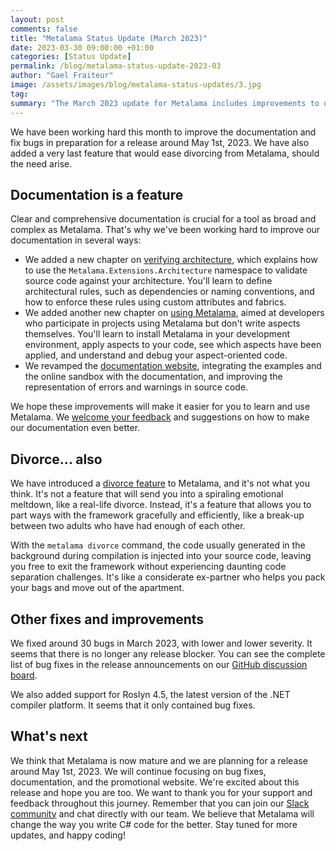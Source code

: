 ```yaml
---
layout: post
comments: false
title: "Metalama Status Update (March 2023)"
date: 2023-03-30 09:00:00 +01:00
categories: [Status Update]
permalink: /blog/metalama-status-update-2023-03
author: "Gael Fraiteur"
image: /assets/images/blog/metalama-status-updates/3.jpg
tag: 
summary: "The March 2023 update for Metalama includes improvements to documentation, the introduction of a 'divorce feature' for easy disengagement, support for Roslyn 4.5, and bug fixes. The team is planning a release around May 1st, 2023. "
---
```


We have been working hard this month to improve the documentation and fix bugs in preparation for a release around May 1st, 2023. We have also added a very last feature that would ease divorcing from Metalama, should the need arise.

## Documentation is a feature

Clear and comprehensive documentation is crucial for a tool as broad and complex as Metalama. That's why we've been working hard to improve our documentation in several ways:

- We added a new chapter on [verifying architecture](https://doc.postsharp.net/metalama/conceptual/architecture), which explains how to use the `Metalama.Extensions.Architecture` namespace to validate source code against your architecture. You'll learn to define architectural rules, such as dependencies or naming conventions, and how to enforce these rules using custom attributes and fabrics.
- We added another new chapter on [using Metalama](https://doc.postsharp.net/metalama/conceptual/using), aimed at developers who participate in projects using Metalama but don't write aspects themselves. You'll learn to install Metalama in your development environment, apply aspects to your code, see which aspects have been applied, and understand and debug your aspect-oriented code.
- We revamped the [documentation website](https://doc.postsharp.net/metalama), integrating the examples and the online sandbox with the documentation, and improving the representation of errors and warnings in source code.

We hope these improvements will make it easier for you to learn and use Metalama. We [welcome your feedback](https://www.postsharp.net/slack) and suggestions on how to make our documentation even better.

## Divorce... also

We have introduced a [divorce feature](https://doc.postsharp.net/metalama/conceptual/divorcing) to Metalama, and it's not what you think. It's not a feature that will send you into a spiraling emotional meltdown, like a real-life divorce. Instead, it's a feature that allows you to part ways with the framework gracefully and efficiently, like a break-up between two adults who have had enough of each other.

With the `metalama divorce` command, the code usually generated in the background during compilation is injected into your source code, leaving you free to exit the framework without experiencing daunting code separation challenges. It's like a considerate ex-partner who helps you pack your bags and move out of the apartment.


## Other fixes and improvements

We fixed around 30 bugs in March 2023, with lower and lower severity. It seems that there is no longer any release blocker. You can see the complete list of bug fixes in the release announcements on our [GitHub discussion board](https://github.com/postsharp/Metalama/discussions/categories/announcements). 

We also added support for Roslyn 4.5, the latest version of the .NET compiler platform. It seems that it only contained bug fixes.

## What's next

We think that Metalama is now mature and we are planning for a release around May 1st, 2023. We will continue focusing on bug fixes, documentation, and the promotional website. We're excited about this release and hope you are too. We want to thank you for your support and feedback throughout this journey. Remember that you can join our [Slack community](https://www.postsharp.net/slack) and chat directly with our team. We believe that Metalama will change the way you write C# code for the better. Stay tuned for more updates, and happy coding!

